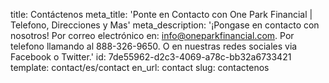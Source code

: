 title: Contáctenos
meta_title: 'Ponte en Contacto con One Park Financial | Telefono, Direcciones y Mas'
meta_description: '¡Pongase en contacto con nosotros! Por correo electrónico en: info@oneparkfinancial.com. Por telefono llamando al 888-326-9650. O en nuestras redes sociales via Facebook o Twitter.'
id: 7de55962-d2c3-4069-a78c-bb32a6733421
template: contact/es/contact
en_url: contact
slug: contactenos
